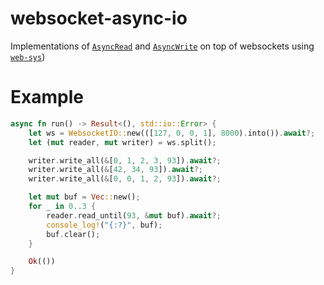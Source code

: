 # websocket-async-io

Implementations of [`AsyncRead`](https://docs.rs/futures/0.3.17/futures/io/trait.AsyncRead.html) and [`AsyncWrite`](https://docs.rs/futures/0.3.17/futures/io/trait.AsyncWrite.html) on top of websockets using [`web-sys`](https://github.com/rustwasm/wasm-bindgen/tree/master/crates/web-sys))

# Example

```rust
async fn run() -> Result<(), std::io::Error> {
    let ws = WebsocketIO::new(([127, 0, 0, 1], 8000).into()).await?;
    let (mut reader, mut writer) = ws.split();

    writer.write_all(&[0, 1, 2, 3, 93]).await?;
    writer.write_all(&[42, 34, 93]).await?;
    writer.write_all(&[0, 0, 1, 2, 93]).await?;

    let mut buf = Vec::new();
    for _ in 0..3 {
        reader.read_until(93, &mut buf).await?;
        console_log!("{:?}", buf);
        buf.clear();
    }

    Ok(())
}
```